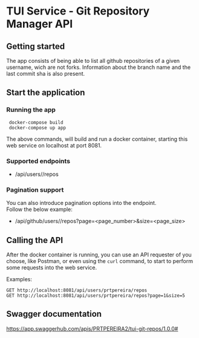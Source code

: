 # TUI Service - Git Repository Manager API


## Getting started

The app consists of being able to list all github repositories of a given username, wich are not forks. Information about the branch name and the last commit sha is also present.

## Start the application

### Running the app

```
 docker-compose build
 docker-compose up app
```

The above commands, will build and run a docker container, starting this web service on localhost at port 8081.

### Supported endpoints

- /api/users/<username>/repos

### Pagination support
You can also introduce pagination options into the endpoint.\
Follow the below example:
- /api/github/users/<username>/repos?page=<page_number>&size=<page_size>

## Calling the API

After the docker container is running, you can use an API requester of you choose, like Postman, or even using the `curl` command, to start to perform some requests into the web service.

Examples:
```
GET http://localhost:8081/api/users/prtpereira/repos
GET http://localhost:8081/api/users/prtpereira/repos?page=1&size=5
```

## Swagger documentation

https://app.swaggerhub.com/apis/PRTPEREIRA2/tui-git-repos/1.0.0#